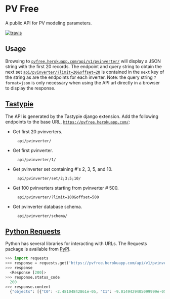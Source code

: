 PV Free
=======
A public API for PV modeling parameters.

[![travis](https://travis-ci.org/BreakingBytes/pvfree.svg?branch=master)](https://travis-ci.org/BreakingBytes/pvfree)

Usage
-----
Browsing to
[`pvfree.herokuapp.com/api/v1/pvinverter/`](https://pvfree.herokuapp.com/api/v1/pvinverter/?format=json)
will display a JSON string with the first 20 records. The endpoint and query
string to obtain the next set
[`api/pvinverter/?limit=20&offset=20`](https://pvfree.herokuapp.com/api/v1/pvinverter/?format=json&limit=20&offset=20)
is contained in the `next` key of the string as are the endpoints for each
inverter. Note: the query string `?format=json` is only necessary when using the API url directly in a browser to display the response.

[Tastypie](https://django-tastypie.readthedocs.org/en/latest/)
--------------------------------------------------------------
The API is generated by the Tastypie django extension. Add the following endpoints to the base URL, [`https://pvfree.herokuapp.com/`](https://pvfree.herokuapp.com/):

* Get first 20 pvinverters.

        api/pvinverter/

* Get first pvinverter.

        api/pvinverter/1/

* Get pvinverter set containing #'s 2, 3, 5, and 10.

        api/pvinverter/set/2;3;5;10/

* Get 100 pvinverters starting from pvinverter # 500.

        api/pvinverter/?limit=100&offset=500

* Get pvinverter database schema.

        api/pvinverter/schema/

[Python Requests](https://requests.readthedocs.io/en/master/)
-------------------------------------------------------------
Python has several libraries for interacting with URLs. The Requests package is available from [PyPI](https://pypi.python.org/pypi/requests).

```python
>>> import requests
>>> response = requests.get('https://pvfree.herokuapp.com/api/v1/pvinverter/set/1;3;5/')
>>> response
  <Response [200]>
>>> response.status_code
  200
>>> response.content
  {"objects": [{"C0": -2.48104842861e-05, "C1": -9.0149429405099999e-05, "C2": 0.00066889632690700005, "C3": -0.018880466688599998, "Idcmax": 10.0, "MPPT_hi": 50.0, "MPPT_low": 20.0, "Paco": 250.0, "Pdco": 259.52205054799998, "Pnt": 0.02, "Pso": 1.7716142241299999, "Sandia_ID": 1399, "Tamb_low": -40.0, "Tamb_max": 85.0, "Vaco": 208.0, "Vdcmax": 65.0, "Vdco": 40.242603174599999, "id": 1, "manufacturer": "ABB", "name": "MICRO-0.25-I-OUTD-US-208", "numberMPPTChannels": 1, "resource_uri": "/api/v1/pvinverter/1/", "source": "CEC", "vintage": "2014-01-01", "weight": 1.6499999999999999}, ...]}
```
